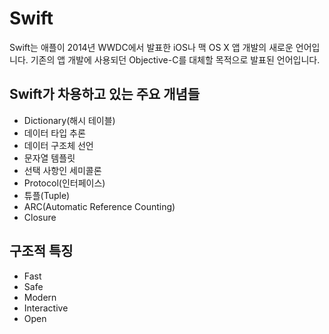 # **Swift**

Swift는 애플이 2014년 WWDC에서 발표한 iOS나 맥 OS X 앱 개발의 새로운 언어입니다. 기존의 앱 개발에 사용되던 Objective-C를 대체할 목적으로 발표된 언어입니다.


## Swift가 차용하고 있는 주요 개념들

* Dictionary(해시 테이블)
* 데이터 타입 추론
* 데이터 구조체 선언
* 문자열 템플릿
* 선택 사항인 세미콜론
* Protocol(인터페이스)
* 튜플(Tuple)
* ARC(Automatic Reference Counting)
* Closure


## 구조적 특징

* Fast
* Safe
* Modern
* Interactive
* Open